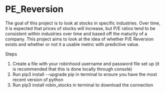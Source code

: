 # PE_Reversion

The goal of this project is to look at stocks in specific industries. Over time, it is expected that prices of stocks will increase, but P/E ratios tend to be consistent within industries over time and based off the maturity of a company. This project aims to look at the idea of whether P/E Reversion exists and whether or not it a usable metric with predictive value.

Steps
1. Create a file with your robinhood username and password file set up (it is recommended that this is done locally through console)
2. Run pip3 install --upgrade pip in terminal to ensure you have the most recent version of python
3. Run pip3 install robin_stocks in terminal to download the connection
